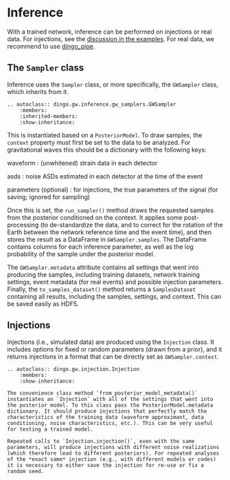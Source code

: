 # Inference

With a trained network, inference can be performed on injections or real data. For 
injections, see the [discussion in the examples](example_injection.md). For real data, we 
recommend to use [dingo_pipe](dingo_pipe.md).

## The `Sampler` class

Inference uses the `Sampler` class, or more specifically, the `GWSampler` class,
which inherits from it.

```{eval-rst}
.. autoclass:: dingo.gw.inference.gw_samplers.GWSampler
    :members:
    :inherited-members:
    :show-inheritance:
```

This is instantiated based on a `PosteriorModel`. To draw samples, the `context` property must first be set to the data to be analyzed. For gravitational waves this should be a dictionary with the following keys:

waveform
: (unwhitened) strain data in each detector

asds
: noise ASDs estimated in each detector at the time of the event

parameters (optional)
: for injections, the true parameters of the signal (for saving; ignored for sampling)

Once this is set, the `run_sampler()` method draws the requested samples from the posterior conditioned on the context. It applies some post-processing (to de-standardize the data, and to correct for the rotation of the Earth between the network reference time and the event time), and then stores the result as a DataFrame in `GWSampler.samples`. The DataFrame contains columns for each inference parameter, as well as the log probability of the sample under the posterior model.

The `GWSampler.metadata` attribute contains all settings that went into producing the samples, including training datasets, network training settings, event metadata (for real events) and possible injection parameters. Finally, the `to_samples_dataset()` method returns a `SamplesDataset` containing all results, including the samples, settings, and context. This can be saved easily as HDF5.


## Injections

Injections (i.e., simulated data) are produced using the `Injection` class. It includes options for fixed or random parameters (drawn from a prior), and it returns injections in a format that can be directly set as `GWSampler.context`.

```{eval-rst}
.. autoclass:: dingo.gw.injection.Injection
    :members:
    :show-inheritance:
```

```{hint}
The convenience class method `from_posterior_model_metadata()` instantiates an `Injection` with all of the settings that went into the posterior model. To this class pass the PosteriorModel.metadata dictionary. It should produce injections that perfectly match the characteristics of the training data (waveform approximant, data conditioning, noise characteristics, etc.). This can be very useful for testing a trained model.
```

```{important}
Repeated calls to `Injection.injection()`, even with the same parameters, will produce injections with different noise realizations (which therefore lead to different posteriors). For repeated analyses of the *exact same* injection (e.g., with different models or codes) it is necessary to either save the injection for re-use or fix a random seed.
```